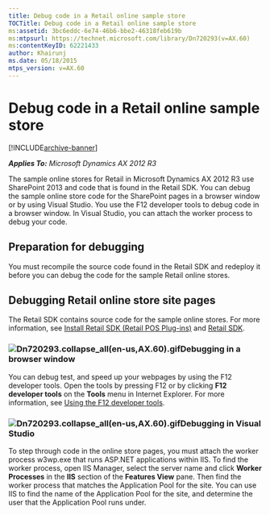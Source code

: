 ```yaml
---
title: Debug code in a Retail online sample store
TOCTitle: Debug code in a Retail online sample store
ms:assetid: 3bc6eddc-6e74-46b6-bbe2-46318feb619b
ms:mtpsurl: https://technet.microsoft.com/library/Dn720293(v=AX.60)
ms:contentKeyID: 62221433
author: Khairunj
ms.date: 05/18/2015
mtps_version: v=AX.60
---
```


# Debug code in a Retail online sample store 


[!INCLUDE[archive-banner](includes/archive-banner.md)]


_**Applies To:** Microsoft Dynamics AX 2012 R3_

The sample online stores for Retail in Microsoft Dynamics AX 2012 R3 use SharePoint 2013 and code that is found in the Retail SDK. You can debug the sample online store code for the SharePoint pages in a browser window or by using Visual Studio. You use the F12 developer tools to debug code in a browser window. In Visual Studio, you can attach the worker process to debug your code.

## Preparation for debugging

You must recompile the source code found in the Retail SDK and redeploy it before you can debug the code for the sample Retail online stores.

## Debugging Retail online store site pages

The Retail SDK contains source code for the sample online stores. For more information, see [Install Retail SDK (Retail POS Plug-ins)](install-retail-sdk-retail-pos-plug-ins.md) and [Retail SDK](retail-sdk.md).

### ![Dn720293.collapse\_all(en-us,AX.60).gif](images/Gg841655.collapse_all(en-us,AX.60).gif "Dn720293.collapse_all(en-us,AX.60).gif")Debugging in a browser window

You can debug test, and speed up your webpages by using the F12 developer tools. Open the tools by pressing F12 or by clicking **F12 developer tools** on the **Tools** menu in Internet Explorer. For more information, see [Using the F12 developer tools](https://go.microsoft.com/fwlink/?linkid=335860).

### ![Dn720293.collapse\_all(en-us,AX.60).gif](images/Gg841655.collapse_all(en-us,AX.60).gif "Dn720293.collapse_all(en-us,AX.60).gif")Debugging in Visual Studio

To step through code in the online store pages, you must attach the worker process w3wp.exe that runs ASP.NET applications within IIS. To find the worker process, open IIS Manager, select the server name and click **Worker Processes** in the **IIS** section of the **Features View** pane. Then find the worker process that matches the Application Pool for the site. You can use IIS to find the name of the Application Pool for the site, and determine the user that the Application Pool runs under.

  


